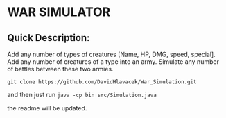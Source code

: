 # WAR SIMULATOR

## Quick Description:

Add any number of types of creatures [Name, HP, DMG, speed, special].
Add any number of creatures of a type into an army.
Simulate any number of battles between these two armies.

`git clone https://github.com/DavidHlavacek/War_Simulation.git`

and then just run `java -cp bin src/Simulation.java`

the readme will be updated. 
